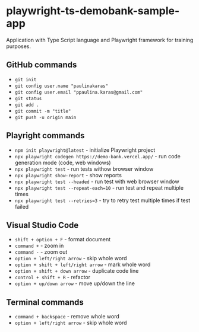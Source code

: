 # playwright-ts-demobank-sample-app

Application with Type Script language and Playwright framework for training purposes.

## GitHub commands

- `git init`
- `git config user.name "paulinakaras"`
- `git config user.email "ppaulina.karas@gmail.com"`
- `git status`
- `git add .`
- `git commit -m "title"`
- `git push -u origin main`

## Playright commands

- `npm init playwright@latest` - initialize Playwright project
- `npx playwright codegen https://demo-bank.vercel.app/` - run code generation mode (code, web windows)
- `npx playwright test` - run tests withow browser window
- `npx playwright show-report` - show reports
- `npx playwright test --headed` - run test with web browser window 
- `npx playwright test --repeat-each=10` - run test and repeat multiple times
- `npx playwright test --retries=3` - try to retry test multiple times if test failed

## Visual Studio Code 

- `shift + option + F` - format document
- `command +` - zoom in
- `command -` - zoom out
- `option + left/right arrow` - skip whole word
- `option + shift + left/right arrow` - mark whole word
- `option + shift + down arrow` - duplicate code line
- `control + shift + R` - refactor
- `option + up/down arrow` - move up/down the line

## Terminal commands

- `command + backspace` - remove whole word
- `option + left/right arrow` - skip whole word